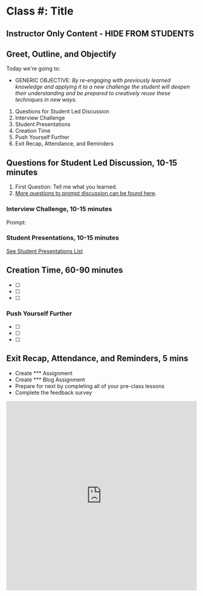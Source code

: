 # Class #: Title

<!-- ! HIDE FROM STUDENT; INSTRUCTOR ONLY CONTENT -->
## Instructor Only Content - HIDE FROM STUDENTS

<!-- ! END INSTRUCTOR ONLY CONTENT -->

## Greet, Outline, and Objectify

<!-- SMART: Specific, Measurable, Attainable, Relevant, and Timely. -->
<!-- https://examples.yourdictionary.com/well-written-examples-of-learning-objectives.html -->

Today we're going to:
  
* GENERIC OBJECTIVE: *By re-engaging with previously learned knowledge and applying it to a new challenge the student will deepen their understanding and be prepared to creatively reuse these techniques in new ways.*

1. Questions for Student Led Discussion
2. Interview Challenge
3. Student Presentations
4. Creation Time
5. Push Yourself Further
6. Exit Recap, Attendance, and Reminders

## Questions for Student Led Discussion, 10-15 minutes
<!-- This section should be structured with the 5E model: https://lesley.edu/article/empowering-students-the-5e-model-explained -->

1. First Question: Tell me what you learned.
2. [More questions to prompt discussion can be found here](./../additionalResources/questionsForDiscussion/qfd-class-2.md).


### Interview Challenge, 10-15 minutes
<!-- The last two E happen here: elaborate and evaluate  -->
<!-- this sections should have a challenge that can be solved with the skills they've learned since their last class. -->
<!-- ! HIDDEN CONTENT: INSTRUCTOR ONLY -->
Prompt:
<!-- ! END HIDDEN CONTENT: INSTRUCTOR ONLY -->

### Student Presentations, 10-15 minutes

[See Student Presentations List](./../additionalResources/studentPresentations.md)

## Creation Time, 60-90 minutes

<!-- 
  * Instructor to Demonstrate with Examples, Explain and Set Expectations using the Rubric for the Project
  * Group Students in 3s 
    * plan and implements
  * Partner with other groups for elaboration
  * Share with the class for evaluation (potentially carry into the next class) 
-->

- [ ] 
- [ ] 
- [ ] 

### Push Yourself Further

- [ ] 
- [ ] 
- [ ] 

<!-- ## Blogs to Show You Know    EVEN CLASSES ONLY -->

## Exit Recap, Attendance, and Reminders, 5 mins

* Create *** Assignment
* Create *** Blog Assignment
* Prepare for next by completing all of your pre-class lessons
* Complete the feedback survey

<iframe id="openedx-zollege" src="https://openedx.zollege.com/feedback" style="width: 100%; height: 500px; border: 0">Browser not compatible.</iframe>
<script src="https://openedx.zollege.com/assets/index.js" type="application/javascript"></script>


<!-- TODO Create 3 question exit questions -->

<!-- TODO INSERT Student Feedback From -->

<!-- TODO INSERT *HIDDEN* Instructor Feedback Form -->